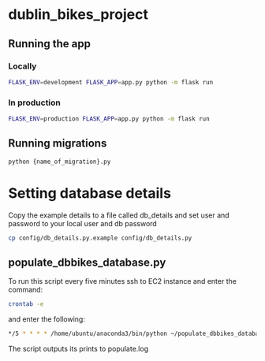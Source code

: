 # dublin_bikes_project
## Running the app
### Locally
 ```bash
FLASK_ENV=development FLASK_APP=app.py python -m flask run
````
### In production
 ```bash
FLASK_ENV=production FLASK_APP=app.py python -m flask run
 ```
## Running migrations
```bash
python {name_of_migration}.py
```

# Setting database details
Copy the example details to a file called db_details and set user and password to your local user and db password
```bash
cp config/db_details.py.example config/db_details.py
```

## populate_dbbikes_database.py
To run this script every five minutes ssh to EC2 instance and enter the command:

```bash
crontab -e 
```

and enter the following:

```bash
*/5 * * * * /home/ubuntu/anaconda3/bin/python ~/populate_dbbikes_database.py >> ~/populate.log
```

The script outputs its prints to populate.log

